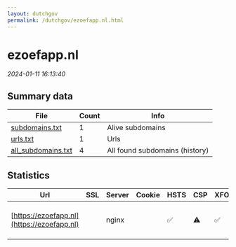 ```yaml
---
layout: dutchgov
permalink: /dutchgov/ezoefapp.nl.html
---
```



# ezoefapp.nl
*2024-01-11 16:13:40*
## Summary data


| File       | Count | Info |
|------------|-------|------|
|[subdomains.txt](/data/ezoefapp.nl/subdomains.txt)|1|Alive subdomains|
|[urls.txt](/data/ezoefapp.nl/urls.txt)|1|Urls|
|[all_subdomains.txt](/data/ezoefapp.nl/all_subdomains.txt)|4|All found subdomains (history)|


## Statistics


| Url | SSL | Server | Cookie | HSTS | CSP | XFO | XXP | RP | Tech |Title |
|------------|-------|------|------|------|------|------|------|------|------|------|
|[https://ezoefapp.nl](https://ezoefapp.nl)| |nginx| |:white_check_mark: |:warning: | :white_check_mark: | :white_check_mark: | :white_check_mark: |Drupal:8 HSTS Nginx PHP:7.4.33|Home | eZoef en...|